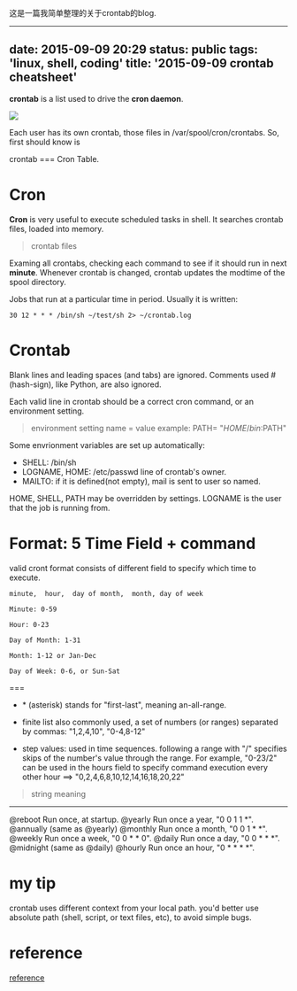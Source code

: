 
这是一篇我简单整理的关于crontab的blog.

---
date: 2015-09-09 20:29
status: public
tags: 'linux, shell, coding'
title: '2015-09-09 crontab cheatsheet'
---

**crontab** is a list used to drive the **cron daemon**. 

![](http://i5.tietuku.com/202eaf54921ea42b.jpg)

Each user has its own crontab, those files in /var/spool/cron/crontabs. So, first should know is

crontab ===  Cron Table. 

# Cron 
**Cron** is very useful to execute scheduled tasks in shell.  It searches crontab files, loaded into memory. 

> crontab files

Examing all crontabs, checking each command to see if it should run in next **minute**.  Whenever crontab is changed, crontab updates the modtime of the spool directory.

Jobs that run at a particular time in period. Usually it is written:


`30 12 * * * /bin/sh ~/test/sh 2> ~/crontab.log`

# Crontab

Blank lines and leading spaces (and tabs) are ignored. 
Comments used # (hash-sign), like Python, are also ignored.

Each valid line in crontab should be a correct cron command, or an environment setting. 

> environment setting
name = value
example: PATH= "$HOME/bin:$PATH" 


Some envrionment variables are set up automatically:
* SHELL: /bin/sh
* LOGNAME, HOME: /etc/passwd line of crontab's owner.
* MAILTO: if it is defined(not empty), mail is sent to user so named.

HOME, SHELL, PATH may  be overridden by settings. LOGNAME is the user that the job is running from. 


# Format: 5 Time Field + command

valid cront format consists of different field to specify which time to execute.

`minute,  hour,  day of month,  month, day of week`
```
Minute: 0-59

Hour: 0-23

Day of Month: 1-31

Month: 1-12 or Jan-Dec

Day of Week: 0-6, or Sun-Sat

```
===

* \* (asterisk) stands for "first-last",  meaning an-all-range.

* finite list also commonly used, a set of numbers (or ranges) separated by commas: "1,2,4,10", "0-4,8-12"
* step values: used in time sequences. following a range with "/" specifies skips of the number's value through the range.
For example, "0-23/2" can be used in the hours field to specify command execution every other hour 
==> "0,2,4,6,8,10,12,14,16,18,20,22"


> string         meaning
------         -------
@reboot        Run once, at startup.
@yearly        Run once a year, "0 0 1 1 *".
@annually      (same as @yearly)
@monthly       Run once a month, "0 0 1 * *".
@weekly        Run once a week, "0 0 * * 0".
@daily         Run once a day, "0 0 * * *".
@midnight      (same as @daily)
@hourly        Run once an hour, "0 * * * *".




# my tip

crontab uses different context from your local path. you'd better use absolute path (shell, script, or text files, etc), to avoid simple bugs.



# reference
[reference](http://www.pantz.org/software/cron/croninfo.html)

